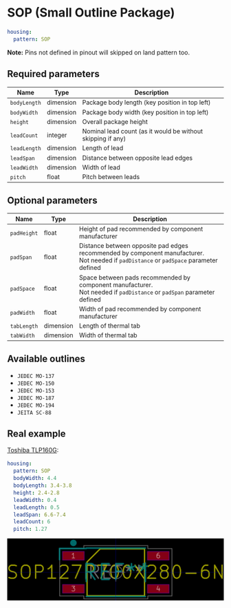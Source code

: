 SOP (Small Outline Package)
===========================

```yaml
housing:
  pattern: SOP
```

**Note:** Pins not defined in pinout will skipped on land pattern too.

Required parameters
-------------------

| Name | Type | Description |
|------|------|-------------|
| `bodyLength` | dimension | Package body length (key position in top left) |
| `bodyWidth` | dimension | Package body width (key position in top left) |
| `height` | dimension | Overall package height |
| `leadCount` | integer | Nominal lead count (as it would be without skipping if any) |
| `leadLength` | dimension | Length of lead |
| `leadSpan` | dimension | Distance between opposite lead edges |
| `leadWidth` | dimension | Width of lead |
| `pitch` | float | Pitch between leads |

Optional parameters
-------------------

| Name | Type | Description |
|------|------|-------------|
| `padHeight` | float | Height of pad recommended by component manufacturer |
| `padSpan` | float | Distance between opposite pad edges recommended by component manufacturer.<br/>Not needed if `padDistance` or `padSpace` parameter defined |
| `padSpace` | float | Space between pads recommended by component manufacturer.<br/>Not needed if `padDistance` or `padSpan` parameter defined |
| `padWidth` | float | Width of pad recommended by component manufacturer |
| `tabLength` | dimension | Length of thermal tab |
| `tabWidth` | dimension | Width of thermal tab |

Available outlines
------------------

- `JEDEC MO-137`
- `JEDEC MO-150`
- `JEDEC MO-153`
- `JEDEC MO-187`
- `JEDEC MO-194`
- `JEITA SC-88`

Real example
------------

[Toshiba TLP160G](https://github.com/qeda/library/blob/master/toshiba/tlp160g.yaml):

```yaml
housing:
  pattern: SOP
  bodyWidth: 4.4
  bodyLength: 3.4-3.8
  height: 2.4-2.8
  leadWidth: 0.4
  leadLength: 0.5
  leadSpan: 6.6-7.4
  leadCount: 6
  pitch: 1.27
```

<center><img src="/img/patterns/sop/tlp160g.png" width="1066" alt="Toshiba TLP160G"></center>

